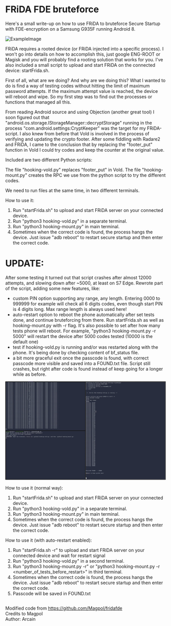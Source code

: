 # FRiDA FDE bruteforce

Here's a small write-up on how to use FRiDA to bruteforce Secure Startup with FDE-encryption on a Samsung G935F running Android 8.

![ExampleImage](/fde_example.png?raw=true "Title")

FRiDA requires a rooted device (or FRiDA injected into a specific process). I won't go into details on how to accomplish this, just google ENG-ROOT or Magisk and you will probably
find a rooting solution that works for you. I've also included a small script to upload and start FRiDA on the connected device: startFrida.sh.

First of all, what are we doing? And why are we doing this? What I wanted to do is find a way of testing codes without hitting the limit of maximum password attempts. If the maximum attempt value is reached, the device will reboot and wipe. So my first step was to find out the processes or functions that managed all this.

From reading Android source and using Objection (another great tool) I soon figured out that  "android.os.storage.IStorageManager::decryptStorage" running in the process "com.android.settings:CryptKeeper" was the target for my FRiDA-script. I also knew from before that Vold is involved in the process of verifying and updating the crypto footer.
After some fiddling with Radare2 and FRiDA, I came to the conclusion that by replacing the "footer_put" function in Vold I could try codes and keep the counter at the original value.

Included are two different Python scripts:

The file "hooking-vold.py" replaces "footer_put" in Vold.
The file "hooking-mount.py" creates the RPC we use from the python script to try the different codes.

We need to run files at the same time, in two different terminals.

How to use it:

1. Run "startFrida.sh" to upload and start FRiDA server on your connected device.
2. Run "python3 hooking-vold.py" in a separate terminal.
3. Run "python3 hooking-mount.py" in main terminal.
4. Sometimes when the correct code is found, the process hangs the device. Just issue "adb reboot" to restart secure startup and then enter the correct code.

# UPDATE:

After some testing it turned out that script crashes after almost 12000 attempts, and slowing down after ~5000, at least on S7 Edge. Rewrote part of the script, adding some new features, like:

* custom PIN option supporting any range, any length. Entering 0000 to 999999 for example will check all 6 digits codes, even though start PIN is 4 digits long. Max range length is always used here!
* auto-restart option to reboot the phone automatically after set tests done, and continue bruteforcing from there. Run startFrida.sh as well as hooking-mount.py with -r flag. It's also possible to set after how many tests phone will reboot. For example, "python3 hooking-mount.py -r 5000" will restart the device after 5000 codes tested (10000 is the default one)
* test if hooking-vold.py is running and/or was restarted along with the phone. It's being done by checking content of bf_status file.
* a bit more graceful exit once the passcode is found, with correct passcode more visible and saved into a FOUND.txt file. Script still crashes, but right after code is found instead of keep going for a longer while as before.

![](/fridafde_updated.png)

How to use it (normal way):

1. Run "startFrida.sh" to upload and start FRiDA server on your connected device.
2. Run "python3 hooking-vold.py" in a separate terminal.
3. Run "python3 hooking-mount.py" in main terminal.
4. Sometimes when the correct code is found, the process hangs the device. Just issue "adb reboot" to restart secure startup and then enter the correct code.

How to use it (with auto-restart enabled):

1. Run "startFrida.sh -r" to upload and start FRiDA server on your connected device and wait for restart signal
2. Run "python3 hooking-vold.py" in a second terminal.
3. Run "python3 hooking-mount.py -r" or "python3 hooking-mount.py -r <number_of_tests_before_restart>" in third terminal.
4. Sometimes when the correct code is found, the process hangs the device. Just issue "adb reboot" to restart secure startup and then enter the correct code.
5. Passcode will be saved in FOUND.txt

##

Modified code from https://github.com/Magpol/fridafde  
Credits to Magpol  
Author: Arcain 
